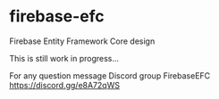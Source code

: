 # firebase-efc
Firebase Entity Framework Core design

This is still work in progress...

For any question message Discord group FirebaseEFC
https://discord.gg/e8A72qWS
